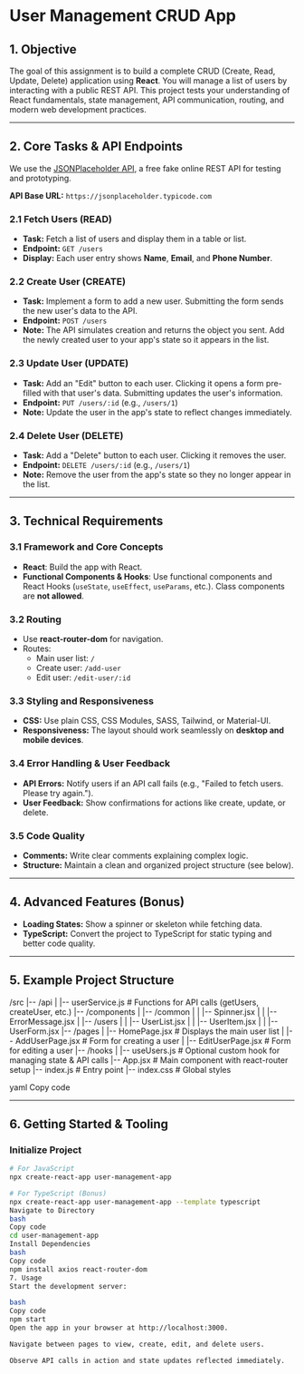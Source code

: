 # User Management CRUD App

## 1. Objective
The goal of this assignment is to build a complete CRUD (Create, Read, Update, Delete) application using **React**. You will manage a list of users by interacting with a public REST API. This project tests your understanding of React fundamentals, state management, API communication, routing, and modern web development practices.

---

## 2. Core Tasks & API Endpoints
We use the [JSONPlaceholder API](https://jsonplaceholder.typicode.com), a free fake online REST API for testing and prototyping.

**API Base URL:** `https://jsonplaceholder.typicode.com`

### 2.1 Fetch Users (READ)
- **Task:** Fetch a list of users and display them in a table or list.
- **Endpoint:** `GET /users`
- **Display:** Each user entry shows **Name**, **Email**, and **Phone Number**.

### 2.2 Create User (CREATE)
- **Task:** Implement a form to add a new user. Submitting the form sends the new user's data to the API.
- **Endpoint:** `POST /users`
- **Note:** The API simulates creation and returns the object you sent. Add the newly created user to your app's state so it appears in the list.

### 2.3 Update User (UPDATE)
- **Task:** Add an "Edit" button to each user. Clicking it opens a form pre-filled with that user's data. Submitting updates the user's information.
- **Endpoint:** `PUT /users/:id` (e.g., `/users/1`)
- **Note:** Update the user in the app's state to reflect changes immediately.

### 2.4 Delete User (DELETE)
- **Task:** Add a "Delete" button to each user. Clicking it removes the user.
- **Endpoint:** `DELETE /users/:id` (e.g., `/users/1`)
- **Note:** Remove the user from the app's state so they no longer appear in the list.

---

## 3. Technical Requirements

### 3.1 Framework and Core Concepts
- **React**: Build the app with React.
- **Functional Components & Hooks**: Use functional components and React Hooks (`useState`, `useEffect`, `useParams`, etc.). Class components are **not allowed**.

### 3.2 Routing
- Use **react-router-dom** for navigation.
- Routes:
  - Main user list: `/`
  - Create user: `/add-user`
  - Edit user: `/edit-user/:id`

### 3.3 Styling and Responsiveness
- **CSS:** Use plain CSS, CSS Modules, SASS, Tailwind, or Material-UI.
- **Responsiveness:** The layout should work seamlessly on **desktop and mobile devices**.

### 3.4 Error Handling & User Feedback
- **API Errors:** Notify users if an API call fails (e.g., "Failed to fetch users. Please try again.").
- **User Feedback:** Show confirmations for actions like create, update, or delete.

### 3.5 Code Quality
- **Comments:** Write clear comments explaining complex logic.
- **Structure:** Maintain a clean and organized project structure (see below).

---

## 4. Advanced Features (Bonus)
- **Loading States:** Show a spinner or skeleton while fetching data.
- **TypeScript:** Convert the project to TypeScript for static typing and better code quality.

---

## 5. Example Project Structure
/src
|-- /api
| |-- userService.js # Functions for API calls (getUsers, createUser, etc.)
|-- /components
| |-- /common
| | |-- Spinner.jsx
| | |-- ErrorMessage.jsx
| |-- /users
| | |-- UserList.jsx
| | |-- UserItem.jsx
| | |-- UserForm.jsx
|-- /pages
| |-- HomePage.jsx # Displays the main user list
| |-- AddUserPage.jsx # Form for creating a user
| |-- EditUserPage.jsx # Form for editing a user
|-- /hooks
| |-- useUsers.js # Optional custom hook for managing state & API calls
|-- App.jsx # Main component with react-router setup
|-- index.js # Entry point
|-- index.css # Global styles

yaml
Copy code

---

## 6. Getting Started & Tooling

### Initialize Project
```bash
# For JavaScript
npx create-react-app user-management-app

# For TypeScript (Bonus)
npx create-react-app user-management-app --template typescript
Navigate to Directory
bash
Copy code
cd user-management-app
Install Dependencies
bash
Copy code
npm install axios react-router-dom
7. Usage
Start the development server:

bash
Copy code
npm start
Open the app in your browser at http://localhost:3000.

Navigate between pages to view, create, edit, and delete users.

Observe API calls in action and state updates reflected immediately.

